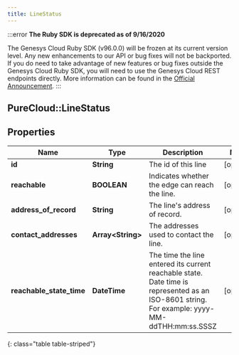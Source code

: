 ```yaml
---
title: LineStatus
---
```


:::error
**The Ruby SDK is deprecated as of 9/16/2020**

The Genesys Cloud Ruby SDK (v96.0.0) will be frozen at its current version level. Any new enhancements to our API or bug fixes will not be backported. If you do need to take advantage of new features or bug fixes outside the Genesys Cloud Ruby SDK, you will need to use the Genesys Cloud REST endpoints directly. More information can be found in the [Official Announcement](https://developer.mypurecloud.com/forum/t/announcement-genesys-cloud-ruby-sdk-end-of-life/8850).
:::


## PureCloud::LineStatus

## Properties

|Name | Type | Description | Notes|
|------------ | ------------- | ------------- | -------------|
| **id** | **String** | The id of this line | [optional] |
| **reachable** | **BOOLEAN** | Indicates whether the edge can reach the line. | [optional] |
| **address_of_record** | **String** | The line&#39;s address of record. | [optional] |
| **contact_addresses** | **Array&lt;String&gt;** | The addresses used to contact the line. | [optional] |
| **reachable_state_time** | **DateTime** | The time the line entered its current reachable state. Date time is represented as an ISO-8601 string. For example: yyyy-MM-ddTHH:mm:ss.SSSZ | [optional] |
{: class="table table-striped"}


